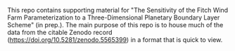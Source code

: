 This repo contains supporting material for "The Sensitivity of the Fitch Wind Farm Parameterization to a Three-Dimensional Planetary Boundary Layer Scheme" (in prep.). The main purpose of this repo is to house much of the data from the citable Zenodo record (https://doi.org/10.5281/zenodo.5565399) in a format that is quick to view.
